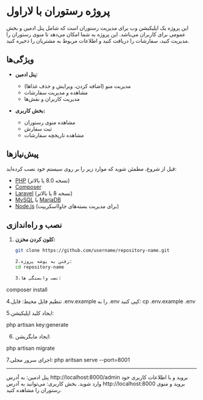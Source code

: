 # پروژه رستوران با لاراول

این پروژه یک اپلیکیشن وب برای مدیریت رستوران است که شامل پنل ادمین و بخش عمومی برای کاربران می‌باشد. این پروژه به شما امکان می‌دهد تا منوی رستوران را مدیریت کنید، سفارشات را دریافت کنید و اطلاعات مربوط به مشتریان را ذخیره کنید.

## ویژگی‌ها

- **پنل ادمین:** 
  - مدیریت منو (اضافه کردن، ویرایش و حذف غذاها)
  - مشاهده و مدیریت سفارشات
  - مدیریت کاربران و نقش‌ها

- **بخش کاربری:**
  - مشاهده منوی رستوران
  - ثبت سفارش
  - مشاهده تاریخچه سفارشات

## پیش‌نیازها

قبل از شروع، مطمئن شوید که موارد زیر را بر روی سیستم خود نصب کرده‌اید:

- [PHP](https://www.php.net/downloads) (نسخه 8.0 یا بالاتر)
- [Composer](https://getcomposer.org/)
- [Laravel](https://laravel.com/docs) (نسخه 8 یا بالاتر)
- [MySQL](https://www.mysql.com/) یا [MariaDB](https://mariadb.org/)
- [Node.js](https://nodejs.org/) (برای مدیریت بسته‌های جاوااسکریپت)

## نصب و راه‌اندازی

1. **کلون کردن مخزن:**
   ```bash
   git clone https://github.com/username/repository-name.git

   2.رفتن به پوشه پروژه:
   cd repository-name

   3.نصب وابستگی ها:
composer install

4.تنظیم فایل محیط: 
فایل .env.example را به .env کپی کنید:
cp .env.example .env

5.ایجاد کلید اپلیکیشن: 

php artisan key:generate

6. ایجاد مایگریشن:

php artisan migrate

7.اجرای سرور محلی:
php aritsan serve --port=8001

***********************************
پنل ادمین: به آدرس http://localhost:8000/admin بروید و با اطلاعات کاربری خود وارد شوید.
بخش کاربری: می‌توانید به آدرس http://localhost:8000 بروید و منوی رستوران را مشاهده کنید.


   
